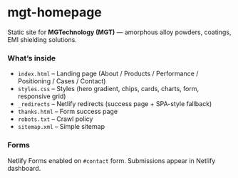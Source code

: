 # mgt-homepage

Static site for **MGTechnology (MGT)** — amorphous alloy powders, coatings, EMI shielding solutions.

### What’s inside
- `index.html`  – Landing page (About / Products / Performance / Positioning / Cases / Contact)
- `styles.css`  – Styles (hero gradient, chips, cards, charts, form, responsive grid)
- `_redirects`  – Netlify redirects (success page + SPA-style fallback)
- `thanks.html` – Form success page
- `robots.txt`  – Crawl policy
- `sitemap.xml` – Simple sitemap

### Forms
Netlify Forms enabled on `#contact` form. Submissions appear in Netlify dashboard.
